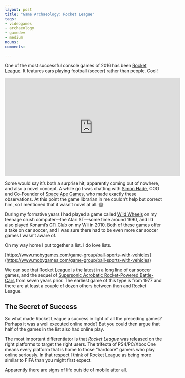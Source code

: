 ```yaml
---
layout: post
title: "Game Archaeology: Rocket League"
tags:
- videogames
- archaeology
- gamedev
- medium
nouns:
comments: 

---
```


One of the most successful console games of 2016 has been [Rocket League](http://www.rocketleaguegame.com/). It features cars playing football (soccer) rather than people. Cool!

<iframe width="560" height="315" src="https://www.youtube.com/embed/r4iT0yZEwk8" title="YouTube video player" frameborder="0" allow="accelerometer; autoplay; clipboard-write; encrypted-media; gyroscope; picture-in-picture" allowfullscreen></iframe>

Some would say it’s both a surprise hit, apparently coming out of nowhere, and also a novel concept. A while go I was chatting with [Simon Hade](http://www.spaceapegames.com/about/board-of-directors/), COO and Co-Founder of [Space Ape Games](http://www.spaceapegames.com/), who made exactly these observations. At this point the game librarian in me couldn’t help but correct him, so I mentioned that it wasn’t novel at all. 😱

During my formative years I had played a game called [Wild Wheels](http://www.mobygames.com/game/wild-wheels) on my teenage crush computer—the Atari ST—some time around 1990, and I’d also played Konami’s [GTi Club](https://en.wikipedia.org/wiki/GTI_Club) on my Wii in 2010. Both of these games offer a take on car soccer, and I was sure there had to be even more car soccer games I wasn’t aware of.

On my way home I put together a list. I do love lists.

[https://www.mobygames.com/game-group/ball-sports-with-vehicles](https://www.mobygames.com/game-group/ball-sports-with-vehicles)

We can see that Rocket League is the latest in a long line of car soccer games, and the sequel of [Supersonic Acrobatic Rocket-Powered Battle-Cars](https://en.wikipedia.org/wiki/Supersonic_Acrobatic_Rocket-Powered_Battle-Cars) from seven years prior. The earliest game of this type is from 1977 and there are at least a couple of dozen others between then and Rocket League.

The Secret of Success
---------------------

So what made Rocket League a success in light of all the preceding games? Perhaps it was a well executed online mode? But you could then argue that half of the games in the list also had online play.

The most important differentiator is that _Rocket League_ was released on the right platforms to target the right users. The trifecta of PS4/PC/Xbox One means every platform that is home to those “hardcore” gamers who play online seriously. In that respect I think of Rocket League as being more similar to FIFA than you might first expect.

Apparently there are signs of life outside of mobile after all.